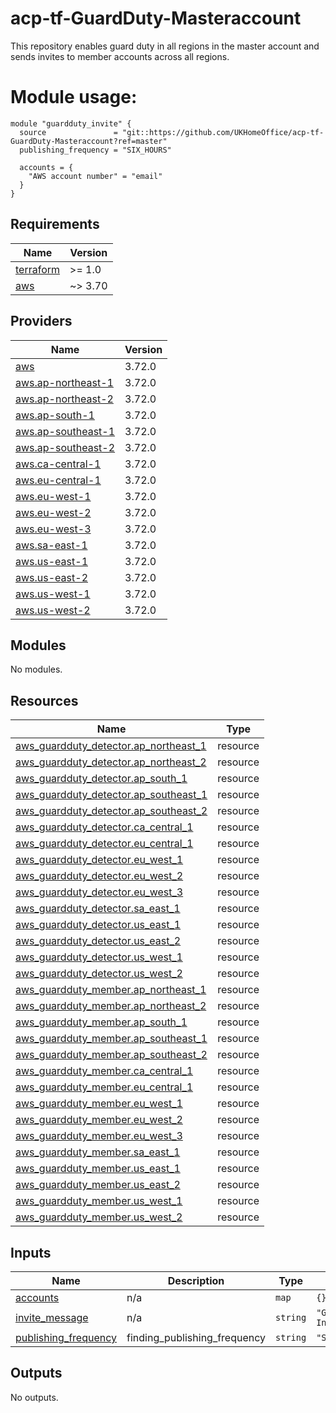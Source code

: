 
# acp-tf-GuardDuty-Masteraccount
This repository  enables guard duty in all regions in the master account and sends invites to member accounts across all regions.

# Module usage:
```hcl
module "guardduty_invite" {
  source               = "git::https://github.com/UKHomeOffice/acp-tf-GuardDuty-Masteraccount?ref=master"
  publishing_frequency = "SIX_HOURS"

  accounts = {
    "AWS account number" = "email"
  }
}
```

<!-- BEGIN_TF_DOCS -->
## Requirements

| Name | Version |
|------|---------|
| <a name="requirement_terraform"></a> [terraform](#requirement\_terraform) | >= 1.0 |
| <a name="requirement_aws"></a> [aws](#requirement\_aws) | ~> 3.70 |

## Providers

| Name | Version |
|------|---------|
| <a name="provider_aws"></a> [aws](#provider\_aws) | 3.72.0 |
| <a name="provider_aws.ap-northeast-1"></a> [aws.ap-northeast-1](#provider\_aws.ap-northeast-1) | 3.72.0 |
| <a name="provider_aws.ap-northeast-2"></a> [aws.ap-northeast-2](#provider\_aws.ap-northeast-2) | 3.72.0 |
| <a name="provider_aws.ap-south-1"></a> [aws.ap-south-1](#provider\_aws.ap-south-1) | 3.72.0 |
| <a name="provider_aws.ap-southeast-1"></a> [aws.ap-southeast-1](#provider\_aws.ap-southeast-1) | 3.72.0 |
| <a name="provider_aws.ap-southeast-2"></a> [aws.ap-southeast-2](#provider\_aws.ap-southeast-2) | 3.72.0 |
| <a name="provider_aws.ca-central-1"></a> [aws.ca-central-1](#provider\_aws.ca-central-1) | 3.72.0 |
| <a name="provider_aws.eu-central-1"></a> [aws.eu-central-1](#provider\_aws.eu-central-1) | 3.72.0 |
| <a name="provider_aws.eu-west-1"></a> [aws.eu-west-1](#provider\_aws.eu-west-1) | 3.72.0 |
| <a name="provider_aws.eu-west-2"></a> [aws.eu-west-2](#provider\_aws.eu-west-2) | 3.72.0 |
| <a name="provider_aws.eu-west-3"></a> [aws.eu-west-3](#provider\_aws.eu-west-3) | 3.72.0 |
| <a name="provider_aws.sa-east-1"></a> [aws.sa-east-1](#provider\_aws.sa-east-1) | 3.72.0 |
| <a name="provider_aws.us-east-1"></a> [aws.us-east-1](#provider\_aws.us-east-1) | 3.72.0 |
| <a name="provider_aws.us-east-2"></a> [aws.us-east-2](#provider\_aws.us-east-2) | 3.72.0 |
| <a name="provider_aws.us-west-1"></a> [aws.us-west-1](#provider\_aws.us-west-1) | 3.72.0 |
| <a name="provider_aws.us-west-2"></a> [aws.us-west-2](#provider\_aws.us-west-2) | 3.72.0 |

## Modules

No modules.

## Resources

| Name | Type |
|------|------|
| [aws_guardduty_detector.ap_northeast_1](https://registry.terraform.io/providers/hashicorp/aws/latest/docs/resources/guardduty_detector) | resource |
| [aws_guardduty_detector.ap_northeast_2](https://registry.terraform.io/providers/hashicorp/aws/latest/docs/resources/guardduty_detector) | resource |
| [aws_guardduty_detector.ap_south_1](https://registry.terraform.io/providers/hashicorp/aws/latest/docs/resources/guardduty_detector) | resource |
| [aws_guardduty_detector.ap_southeast_1](https://registry.terraform.io/providers/hashicorp/aws/latest/docs/resources/guardduty_detector) | resource |
| [aws_guardduty_detector.ap_southeast_2](https://registry.terraform.io/providers/hashicorp/aws/latest/docs/resources/guardduty_detector) | resource |
| [aws_guardduty_detector.ca_central_1](https://registry.terraform.io/providers/hashicorp/aws/latest/docs/resources/guardduty_detector) | resource |
| [aws_guardduty_detector.eu_central_1](https://registry.terraform.io/providers/hashicorp/aws/latest/docs/resources/guardduty_detector) | resource |
| [aws_guardduty_detector.eu_west_1](https://registry.terraform.io/providers/hashicorp/aws/latest/docs/resources/guardduty_detector) | resource |
| [aws_guardduty_detector.eu_west_2](https://registry.terraform.io/providers/hashicorp/aws/latest/docs/resources/guardduty_detector) | resource |
| [aws_guardduty_detector.eu_west_3](https://registry.terraform.io/providers/hashicorp/aws/latest/docs/resources/guardduty_detector) | resource |
| [aws_guardduty_detector.sa_east_1](https://registry.terraform.io/providers/hashicorp/aws/latest/docs/resources/guardduty_detector) | resource |
| [aws_guardduty_detector.us_east_1](https://registry.terraform.io/providers/hashicorp/aws/latest/docs/resources/guardduty_detector) | resource |
| [aws_guardduty_detector.us_east_2](https://registry.terraform.io/providers/hashicorp/aws/latest/docs/resources/guardduty_detector) | resource |
| [aws_guardduty_detector.us_west_1](https://registry.terraform.io/providers/hashicorp/aws/latest/docs/resources/guardduty_detector) | resource |
| [aws_guardduty_detector.us_west_2](https://registry.terraform.io/providers/hashicorp/aws/latest/docs/resources/guardduty_detector) | resource |
| [aws_guardduty_member.ap_northeast_1](https://registry.terraform.io/providers/hashicorp/aws/latest/docs/resources/guardduty_member) | resource |
| [aws_guardduty_member.ap_northeast_2](https://registry.terraform.io/providers/hashicorp/aws/latest/docs/resources/guardduty_member) | resource |
| [aws_guardduty_member.ap_south_1](https://registry.terraform.io/providers/hashicorp/aws/latest/docs/resources/guardduty_member) | resource |
| [aws_guardduty_member.ap_southeast_1](https://registry.terraform.io/providers/hashicorp/aws/latest/docs/resources/guardduty_member) | resource |
| [aws_guardduty_member.ap_southeast_2](https://registry.terraform.io/providers/hashicorp/aws/latest/docs/resources/guardduty_member) | resource |
| [aws_guardduty_member.ca_central_1](https://registry.terraform.io/providers/hashicorp/aws/latest/docs/resources/guardduty_member) | resource |
| [aws_guardduty_member.eu_central_1](https://registry.terraform.io/providers/hashicorp/aws/latest/docs/resources/guardduty_member) | resource |
| [aws_guardduty_member.eu_west_1](https://registry.terraform.io/providers/hashicorp/aws/latest/docs/resources/guardduty_member) | resource |
| [aws_guardduty_member.eu_west_2](https://registry.terraform.io/providers/hashicorp/aws/latest/docs/resources/guardduty_member) | resource |
| [aws_guardduty_member.eu_west_3](https://registry.terraform.io/providers/hashicorp/aws/latest/docs/resources/guardduty_member) | resource |
| [aws_guardduty_member.sa_east_1](https://registry.terraform.io/providers/hashicorp/aws/latest/docs/resources/guardduty_member) | resource |
| [aws_guardduty_member.us_east_1](https://registry.terraform.io/providers/hashicorp/aws/latest/docs/resources/guardduty_member) | resource |
| [aws_guardduty_member.us_east_2](https://registry.terraform.io/providers/hashicorp/aws/latest/docs/resources/guardduty_member) | resource |
| [aws_guardduty_member.us_west_1](https://registry.terraform.io/providers/hashicorp/aws/latest/docs/resources/guardduty_member) | resource |
| [aws_guardduty_member.us_west_2](https://registry.terraform.io/providers/hashicorp/aws/latest/docs/resources/guardduty_member) | resource |

## Inputs

| Name | Description | Type | Default | Required |
|------|-------------|------|---------|:--------:|
| <a name="input_accounts"></a> [accounts](#input\_accounts) | n/a | `map` | `{}` | no |
| <a name="input_invite_message"></a> [invite\_message](#input\_invite\_message) | n/a | `string` | `"Guardduty Invite"` | no |
| <a name="input_publishing_frequency"></a> [publishing\_frequency](#input\_publishing\_frequency) | finding\_publishing\_frequency | `string` | `"SIX_HOURS"` | no |

## Outputs

No outputs.
<!-- END_TF_DOCS -->